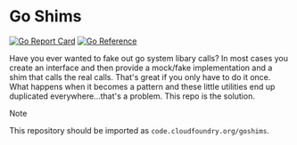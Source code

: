 # Go Shims
[![Go Report Card](https://goreportcard.com/badge/code.cloudfoundry.org/goshims)](https://goreportcard.com/report/code.cloudfoundry.org/goshims)
[![Go Reference](https://pkg.go.dev/badge/code.cloudfoundry.org/goshims.svg)](https://pkg.go.dev/code.cloudfoundry.org/goshims)

Have you ever wanted to fake out go system libary calls? In most cases you create an interface and then provide a mock/fake implementation and a shim that calls the real calls. That's great if you only have to do it once. What happens when it becomes a pattern and these little utilities end up duplicated everywhere...that's a problem. This repo is the solution.

> [!NOTE]
>
> This repository should be imported as `code.cloudfoundry.org/goshims`.
